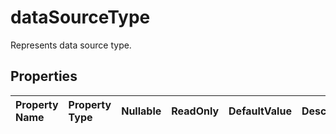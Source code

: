 # **dataSourceType**

Represents data source type. 

## **Properties**

| Property Name | Property Type | Nullable |  ReadOnly | DefaultValue | Description | 
| :- | :- | :- |:- |  :- | :- |

